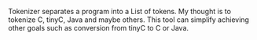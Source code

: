 Tokenizer separates a program into a List of tokens. My thought is to
tokenize C, tinyC, Java and maybe others. This tool can simplify achieving
other goals such as conversion from tinyC to C or Java.
